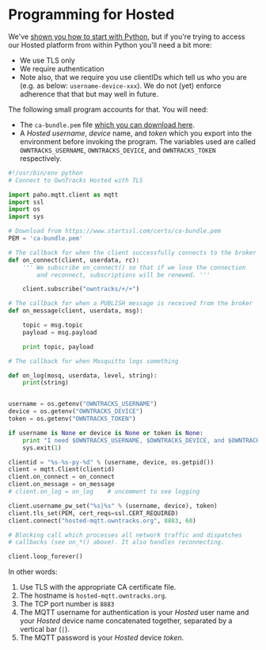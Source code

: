 # Programming for Hosted

We've [shown you how to start with Python](program.md), but if you're trying to access our Hosted platform from within Python you'll need a bit more:

* We use TLS only
* We require authentication
* Note also, that we require you use clientIDs which tell us who you are (e.g. as below: `username-device-xxx`). We do not (yet) enforce adherence that that but may well in future.

The following small program accounts for that. You will need:

* The `ca-bundle.pem` file [which you can download here](https://www.startssl.com/certs/ca-bundle.pem).
* A _Hosted_ _username_, _device_ name, and _token_ which you export into the environment before invoking the program. The variables used are called `OWNTRACKS_USERNAME`, `OWNTRACKS_DEVICE`, and `OWNTRACKS_TOKEN` respectively. 

```python
#!/usr/bin/env python
# Connect to OwnTracks Hosted with TLS

import paho.mqtt.client as mqtt
import ssl
import os
import sys

# Download from https://www.startssl.com/certs/ca-bundle.pem
PEM = 'ca-bundle.pem'

# The callback for when the client successfully connects to the broker
def on_connect(client, userdata, rc):
    ''' We subscribe on_connect() so that if we lose the connection
        and reconnect, subscriptions will be renewed. '''

    client.subscribe("owntracks/+/+")

# The callback for when a PUBLISH message is received from the broker
def on_message(client, userdata, msg):

    topic = msg.topic
    payload = msg.payload

    print topic, payload

# The callback for when Mosquitto logs something

def on_log(mosq, userdata, level, string):
    print(string)


username = os.getenv("OWNTRACKS_USERNAME")
device = os.getenv("OWNTRACKS_DEVICE")
token = os.getenv("OWNTRACKS_TOKEN")

if username is None or device is None or token is None:
    print "I need $OWNTRACKS_USERNAME, $OWNTRACKS_DEVICE, and $OWNTRACKS_TOKEN"
    sys.exit(1)

clientid = "%s-%s-py-%d" % (username, device, os.getpid())
client = mqtt.Client(clientid)
client.on_connect = on_connect
client.on_message = on_message
# client.on_log = on_log    # uncomment to see logging

client.username_pw_set("%s|%s" % (username, device), token)
client.tls_set(PEM, cert_reqs=ssl.CERT_REQUIRED)
client.connect("hosted-mqtt.owntracks.org", 8883, 60)

# Blocking call which processes all network traffic and dispatches
# callbacks (see on_*() above). It also handles reconnecting.

client.loop_forever()
```

In other words:

1. Use TLS with the appropriate CA certificate file.
2. The hostname is `hosted-mqtt.owntracks.org`.
3. The TCP port number is `8883`
4. The MQTT username for authentication is your _Hosted_ user name and your _Hosted_ device name concatenated together, separated by a vertical bar (`|`).
5. The MQTT password is your _Hosted_ device _token_.
